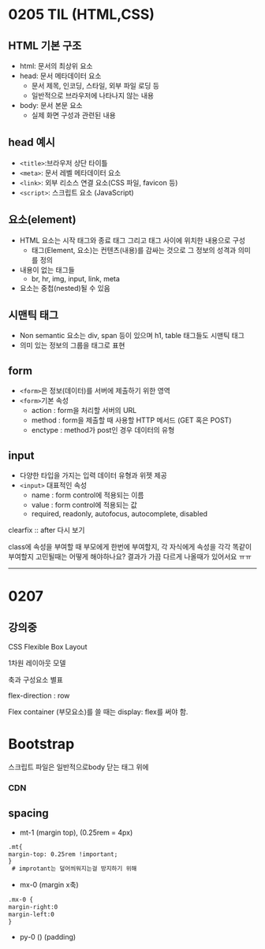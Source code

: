 # 0205 TIL (HTML,CSS)

## HTML 기본 구조 

- html: 문서의 최상위 요소
- head: 문서 메타데이터 요소 
  - 문서 제목, 인코딩, 스타일, 외부 파일 로딩 등
  - 일반적으로 브라우저에 나타나지 않는 내용
- body: 문서 본문 요소
  - 실제 화면 구성과 관련된 내용



## head 예시

- `<title>`:브라우저 상단 타이틀
- `<meta>`: 문서 레벨 메타데이터 요소 
- `<link>`: 외부 리소스 연결 요소(CSS 파일, favicon 등)
- `<script>`: 스크립트 요소 (JavaScript)



## 요소(element)

- HTML 요소는 시작 태그와 종료 태그 그리고 태그 사이에 위치한 내용으로 구성
  - 태그(Element, 요소)는 컨텐츠(내용)를 감싸는 것으로 그 정보의 성격과 의미를 정의
- 내용이 없는 태그들
  - br, hr, img, input, link, meta 
- 요소는 중첩(nested)될 수 있음



## 시맨틱 태그 

- Non semantic 요소는 div, span 등이 있으며 h1, table 태그들도 시맨틱 태그 
- 의미 있는 정보의 그룹을 태그로 표현 



## form

- `<form>`은 정보(데이터)를 서버에 제출하기 위한 영역
- `<form>`기본 속성
  - action : form을 처리할 서버의 URL
  - method : form을 제출할 때 사용할 HTTP 메서드 (GET 혹은 POST)
  - enctype : method가 post인 경우 데이터의 유형



## input

- 다양한 타입을 가지는 입력 데이터 유형과 위젯 제공
- `<input>` 대표적인 속성
  - name : form control에 적용되는 이름 
  - value : form control에 적용되는 값
  - required, readonly, autofocus, autocomplete, disabled



clearfix :: after 다시 보기 

class에 속성을 부여할 때 부모에게 한번에 부여할지, 각 자식에게 속성을 각각 똑같이 부여할지 고민될때는 어떻게 해야하나요? 결과가 가끔 다르게 나올때가 있어서요 ㅠㅠ

___



# 0207

## 강의중

CSS Flexible Box Layout

1차원 레이아웃 모델 

축과 구성요소 별표 



flex-direction : row

Flex container (부모요소)를 쓸 때는 display: flex를 써야 함. 



# Bootstrap

스크립트 파일은 일반적으로body 닫는 태그 위에



### **CDN**

### 

## spacing

- mt-1 (margin top), (0.25rem = 4px)

```html
.mt{
margin-top: 0.25rem !important;
}
 # improtant는 덮어씌워지는걸 방지하기 위해
```

- mx-0 (margin x축)

```html
.mx-0 {
margin-right:0
margin-left:0
}
```

- py-0 () (padding)

```

```





